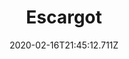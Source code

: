 ---
templateKey: blog-post
title: Escargot
type: cooking
energy: 225
health: 101
description: Butter-soaked snails cooked to perfection. 
featuredpost: false
date: 2020-02-16T21:45:12.711Z
featuredimage: /img/Escargot.png
sellPrice: 125
tags:
  - Snail
  - Garlic
  - edible
---